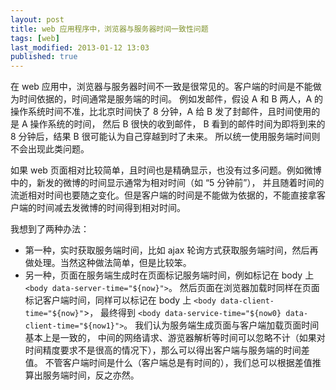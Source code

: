 ```yaml
---
layout: post
title: web 应用程序中，浏览器与服务器时间一致性问题
tags: [web]
last_modified: 2013-01-12 13:03
published: true
---
```


在 web 应用中，浏览器与服务器时间不一致是很常见的。客户端的时间是不能做为时间依据的，时间通常是服务端的时间。
例如发邮件，假设 A 和 B 两人，A 的操作系统时间不准，比北京时间快了 8 分钟，A 给 B 发了封邮件，且时间使用的是 A 操作系统的时间，
然后 B 很快的收到邮件， B 看到的邮件时间为即将到来的 8 分钟后，结果 B 很可能认为自己穿越到时了未来。
所以统一使用服务端时间则不会出现此类问题。

如果 web 页面相对比较简单，且时间也是精确显示，也没有过多问题。例如微博中的，新发的微博的时间显示通常为相对时间（如 “5 分钟前”），
并且随着时间的流逝相对时间也要随之变化。但是客户端的时间是不能做为依据的，不能直接拿客户端的时间减去发微博的时间得到相对时间。

我想到了两种办法：

* 第一种，实时获取服务端时间，比如 ajax 轮询方式获取服务端时间，然后再做处理。当然这种做法简单，但是比较笨。
* 另一种，页面在服务端生成时在页面标记服务端时间，例如标记在 body 上 `<body data-server-time="${now}">`。
然后页面在浏览器加载时同样在页面标记客户端时间，同样可以标记在 body 上 `<body data-client-time="${now}"`>，
最终得到 `<body data-service-time="${now0} data-client-time="${now1}">`。
我们认为服务端生成页面与客户端加载页面时间基本上是一致的，
中间的网络请求、游览器解析等时间可以忽略不计（如果对时间精度要求不是很高的情况下），那么可以得出客户端与服务端的时间差值。
不管客户端时间是什么（客户端总是有时间的），我们总可以根据差值推算出服务端时间，反之亦然。